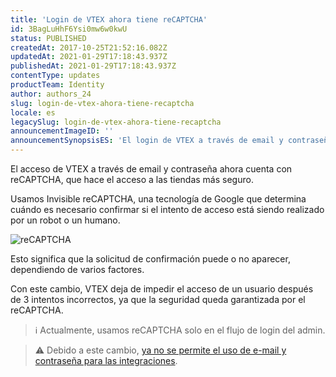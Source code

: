 ```yaml
---
title: 'Login de VTEX ahora tiene reCAPTCHA'
id: 3BagLuHhF6Ysi0mw6w0kwU
status: PUBLISHED
createdAt: 2017-10-25T21:52:16.082Z
updatedAt: 2021-01-29T17:18:43.937Z
publishedAt: 2021-01-29T17:18:43.937Z
contentType: updates
productTeam: Identity
author: authors_24
slug: login-de-vtex-ahora-tiene-recaptcha
locale: es
legacySlug: login-de-vtex-ahora-tiene-recaptcha
announcementImageID: ''
announcementSynopsisES: 'El login de VTEX a través de email y contraseña ahora cuenta con reCAPTCHA'
---
```


El acceso de VTEX a través de email y contraseña ahora cuenta con reCAPTCHA, que hace el acceso a las tiendas más seguro.

Usamos Invisible reCAPTCHA, una tecnología de Google que determina cuándo es necesario confirmar si el intento de acceso está siendo realizado por un robot o un humano.

![reCAPTCHA](https://images.contentful.com/alneenqid6w5/2obeayJZP6k8q8a6W68sQI/08bbf823714965fd207961a792a94f9f/reCAPTCHA.png)

Esto significa que la solicitud de confirmación puede o no aparecer, dependiendo de varios factores.

Con este cambio, VTEX deja de impedir el acceso de un usuario después de 3 intentos incorrectos, ya que la seguridad queda garantizada por el reCAPTCHA.

>ℹ️ Actualmente, usamos reCAPTCHA solo en el flujo de login del admin.

>⚠️ Debido a este cambio, [ya no se permite el uso de e-mail y contraseña para las integraciones](https://help.vtex.com/es/announcements/integrations-with-vtex-apis-now-need-token-authentication--7AdnXDH7AkYmuEUmmis8Es).
